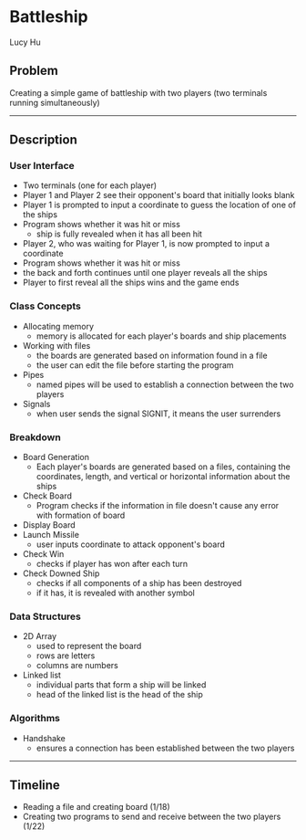 # Battleship
Lucy Hu

## Problem
Creating a simple game of battleship with two players (two terminals running simultaneously)

---

## Description
### User Interface 
- Two terminals (one for each player)
- Player 1 and Player 2 see their opponent's board that initially looks blank
- Player 1 is prompted to input a coordinate to guess the location of one of the ships
- Program shows whether it was hit or miss
  - ship is fully revealed when it has all been hit
- Player 2, who was waiting for Player 1, is now prompted to input a coordinate 
- Program shows whether it was hit or miss
- the back and forth continues until one player reveals all the ships
- Player to first reveal all the ships wins and the game ends

### Class Concepts
- Allocating memory
  - memory is allocated for each player's boards and ship placements
- Working with files
  - the boards are generated based on information found in a file
  - the user can edit the file before starting the program 
- Pipes
  - named pipes will be used to establish a connection between the two players
- Signals
  - when user sends the signal SIGNIT, it means the user surrenders

### Breakdown
- Board Generation 
  - Each player's boards are generated based on a files, containing the coordinates, length, and vertical or horizontal information about the ships
- Check Board
  - Program checks if the information in file doesn't cause any error with formation of board
- Display Board 
- Launch Missile 
  - user inputs coordinate to attack opponent's board
- Check Win
  - checks if player has won after each turn 
- Check Downed Ship
  - checks if all components of a ship has been destroyed
  - if it has, it is revealed with another symbol

### Data Structures
- 2D Array
  - used to represent the board
  - rows are letters
  - columns are numbers
- Linked list
  - individual parts that form a ship will be linked
  - head of the linked list is the head of the ship

### Algorithms
- Handshake
  - ensures a connection has been established between the two players
  
---

## Timeline
- Reading a file and creating board (1/18)
- Creating two programs to send and receive between the two players (1/22)
